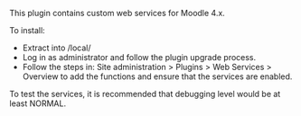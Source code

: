 This plugin contains custom web services for Moodle 4.x.

To install:
- Extract into /local/
- Log in as administrator and follow the plugin upgrade process.
- Follow the steps in: Site administration > Plugins > Web Services > Overview
  to add the functions and ensure that the services are enabled.

To test the services, it is recommended that debugging level would be at least NORMAL.
